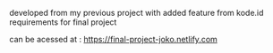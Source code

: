 developed from my previous project with added feature from kode.id requirements for final project

can be acessed at : https://final-project-joko.netlify.com